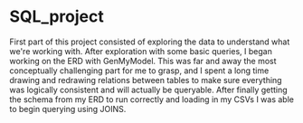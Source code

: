 # SQL_project

First part of this project consisted of exploring the data to understand what we're working with. After exploration with some basic queries, I began working on the ERD with GenMyModel. This was far and away the most conceptually challenging part for me to grasp, and I spent a long time drawing and redrawing relations between tables to make sure everything was logically consistent and will actually be queryable. After finally getting the schema from my ERD to run correctly and loading in my CSVs I was able to begin querying using JOINS.